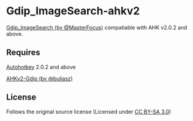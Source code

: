 # Gdip_ImageSearch-ahkv2

[Gdip_ImageSearch (by @MasterFocus)](https://github.com/MasterFocus/AutoHotkey/blob/master/Functions/Gdip_ImageSearch/Gdip_ImageSearch.ahk) compatiable with AHK v2.0.2 and above.

## Requires

[Autohotkey](https://www.autohotkey.com/) 2.0.2 and above

[AHKv2-Gdip (by @buliasz)](https://github.com/buliasz/AHKv2-Gdip/tree/master)

## License

Follows the original source license (Licensed under [CC BY-SA 3.0](http://creativecommons.org/licenses/by-sa/3.0/))
